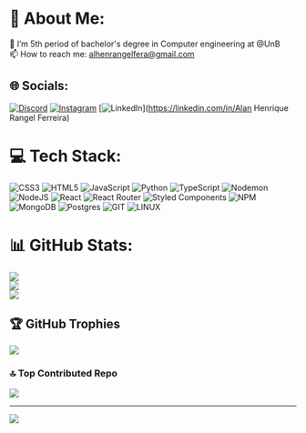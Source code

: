 # 💫 About Me:
🔭 I’m 5th period of bachelor's degree in Computer engineering at @UnB<br>📫 How to reach me: alhenrangelfera@gmail.com


## 🌐 Socials:
[![Discord](https://img.shields.io/badge/Discord-%237289DA.svg?logo=discord&logoColor=white)](https://discord.gg/rangel3550) [![Instagram](https://img.shields.io/badge/Instagram-%23E4405F.svg?logo=Instagram&logoColor=white)](https://instagram.com/alan_henriqueRF) [![LinkedIn](https://img.shields.io/badge/LinkedIn-%230077B5.svg?logo=linkedin&logoColor=white)](https://linkedin.com/in/Alan Henrique Rangel Ferreira) 

# 💻 Tech Stack:
![CSS3](https://img.shields.io/badge/css3-%231572B6.svg?style=for-the-badge&logo=css3&logoColor=white) ![HTML5](https://img.shields.io/badge/html5-%23E34F26.svg?style=for-the-badge&logo=html5&logoColor=white) ![JavaScript](https://img.shields.io/badge/javascript-%23323330.svg?style=for-the-badge&logo=javascript&logoColor=%23F7DF1E) ![Python](https://img.shields.io/badge/python-3670A0?style=for-the-badge&logo=python&logoColor=ffdd54) ![TypeScript](https://img.shields.io/badge/typescript-%23007ACC.svg?style=for-the-badge&logo=typescript&logoColor=white) ![Nodemon](https://img.shields.io/badge/NODEMON-%23323330.svg?style=for-the-badge&logo=nodemon&logoColor=%BBDEAD) ![NodeJS](https://img.shields.io/badge/node.js-6DA55F?style=for-the-badge&logo=node.js&logoColor=white) ![React](https://img.shields.io/badge/react-%2320232a.svg?style=for-the-badge&logo=react&logoColor=%2361DAFB) ![React Router](https://img.shields.io/badge/React_Router-CA4245?style=for-the-badge&logo=react-router&logoColor=white) ![Styled Components](https://img.shields.io/badge/styled--components-DB7093?style=for-the-badge&logo=styled-components&logoColor=white) ![NPM](https://img.shields.io/badge/NPM-%23CB3837.svg?style=for-the-badge&logo=npm&logoColor=white) ![MongoDB](https://img.shields.io/badge/MongoDB-%234ea94b.svg?style=for-the-badge&logo=mongodb&logoColor=white) ![Postgres](https://img.shields.io/badge/postgres-%23316192.svg?style=for-the-badge&logo=postgresql&logoColor=white) ![GIT](https://img.shields.io/badge/Git-fc6d26?style=for-the-badge&logo=git&logoColor=white) ![LINUX](https://img.shields.io/badge/Linux-FCC624?style=for-the-badge&logo=linux&logoColor=black)
# 📊 GitHub Stats:
![](https://github-readme-stats.vercel.app/api?username=AlanHenriqueRF&theme=midnight-purple&hide_border=false&include_all_commits=false&count_private=false)<br/>
![](https://github-readme-streak-stats.herokuapp.com/?user=AlanHenriqueRF&theme=midnight-purple&hide_border=false)<br/>
![](https://github-readme-stats.vercel.app/api/top-langs/?username=AlanHenriqueRF&theme=midnight-purple&hide_border=false&include_all_commits=false&count_private=false&layout=compact)

## 🏆 GitHub Trophies
![](https://github-profile-trophy.vercel.app/?username=AlanHenriqueRF&theme=gruvbox&no-frame=false&no-bg=true&margin-w=4)

### 🔝 Top Contributed Repo
![](https://github-contributor-stats.vercel.app/api?username=AlanHenriqueRF&limit=5&theme=dark&combine_all_yearly_contributions=true)

---
[![](https://visitcount.itsvg.in/api?id=AlanHenriqueRF&icon=3&color=6)](https://visitcount.itsvg.in)

<!-- Proudly created with GPRM ( https://gprm.itsvg.in ) -->
